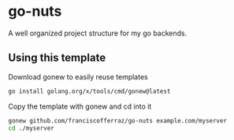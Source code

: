 # go-nuts
A well organized project structure for my go backends.

## Using this template
Download gonew to easily reuse templates
```bash
go install golang.org/x/tools/cmd/gonew@latest
```

Copy the template with gonew and cd into it
```bash
gonew github.com/franciscofferraz/go-nuts example.com/myserver
cd ./myserver
```
